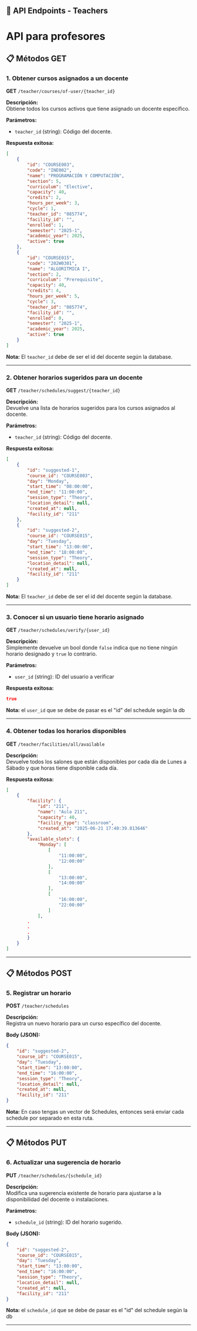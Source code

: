 <h2 id="routes">📍 API Endpoints - Teachers</h2>

# API para profesores

## 📋 Métodos GET

### 1. Obtener cursos asignados a un docente

**GET** `/teacher/courses/of-user/{teacher_id}`

**Descripción:**  
Obtiene todos los cursos activos que tiene asignado un docente específico.

**Parámetros:**

- `teacher_id` (string): Código del docente.

**Respuesta exitosa:**
```json
[
    {
        "id": "COURSE003",
        "code": "INE002",
        "name": "PROGRAMACIÓN Y COMPUTACIÓN",
        "section": 5,
        "curriculum": "Elective",
        "capacity": 40,
        "credits": 2,
        "hours_per_week": 3,
        "cycle": 1,
        "teacher_id": "085774",
        "facility_id": "",
        "enrolled": 1,
        "semester": "2025-1",
        "academic_year": 2025,
        "active": true
    },
    {
        "id": "COURSE015",
        "code": "202W0301",
        "name": "ALGORITMICA I",
        "section": 2,
        "curriculum": "Prerequisite",
        "capacity": 40,
        "credits": 4,
        "hours_per_week": 5,
        "cycle": 3,
        "teacher_id": "085774",
        "facility_id": "",
        "enrolled": 0,
        "semester": "2025-1",
        "academic_year": 2025,
        "active": true
    }
]
```

**Nota:** El `teacher_id` debe de ser el id del docente según la database.

---

### 2. Obtener horarios sugeridos para un docente

**GET** `/teacher/schedules/suggest/{teacher_id}`

**Descripción:**  
Devuelve una lista de horarios sugeridos para los cursos asignados al docente.

**Parámetros:**

- `teacher_id` (string): Código del docente.

**Respuesta exitosa:**
```json
[
    {
        "id": "suggested-1",
        "course_id": "COURSE003",
        "day": "Monday",
        "start_time": "08:00:00",
        "end_time": "11:00:00",
        "session_type": "Theory",
        "location_detail": null,
        "created_at": null,
        "facility_id": "211"
    },
    {
        "id": "suggested-2",
        "course_id": "COURSE015",
        "day": "Tuesday",
        "start_time": "13:00:00",
        "end_time": "18:00:00",
        "session_type": "Theory",
        "location_detail": null,
        "created_at": null,
        "facility_id": "211"
    }
]
```

**Nota:** El `teacher_id` debe de ser el id del docente según la database.

---

### 3. Conocer si un usuario tiene horario asignado

**GET** `/teacher/schedules/verify/{user_id}`

**Descripción:**  
Simplemente devuelve un bool donde `false` indica que no tiene ningún horario designado y `true` lo contrario.

**Parámetros:**

- `user_id` (string): ID del usuario a verificar

**Respuesta exitosa:**
```json
true
```

**Nota:** el `user_id` que se debe de pasar es el "id" del schedule según la db

---

### 4. Obtener todas los horarios disponibles

**GET** `/teacher/facilities/all/available`

**Descripción:**  
Devuelve todos los salones que están disponibles por cada día de Lunes a Sábado y que horas tiene disponible cada día.

**Respuesta exitosa:**
```json
[
    {
        "facility": {
            "id": "211",
            "name": "Aula 211",
            "capacity": 40,
            "facility_type": "classroom",
            "created_at": "2025-06-21 17:40:39.813646"
        },
        "available_slots": {
            "Monday": [
                [
                    "11:00:00",
                    "12:00:00"
                ],
                [
                    "13:00:00",
                    "14:00:00"
                ],
                [
                    "16:00:00",
                    "22:00:00"
                ]
            ],
        .
        .
        .
        }
    }
]
```

---

## 📋 Métodos POST


### 5. Registrar un horario

**POST** `/teacher/schedules`

**Descripción:**  
Registra un nuevo horario para un curso específico del docente.

**Body (JSON):**
```json
{
    "id": "suggested-2",
    "course_id": "COURSE015",
    "day": "Tuesday",
    "start_time": "13:00:00",
    "end_time": "16:00:00",
    "session_type": "Theory",
    "location_detail": null,
    "created_at": null,
    "facility_id": "211"
}
```

**Nota:** En caso tengas un vector de Schedules, entonces será enviar cada schedule por separado en esta ruta.

---

## 📋 Métodos PUT


### 6. Actualizar una sugerencia de horario

**PUT** `/teacher/schedules/{schedule_id}`

**Descripción:**  
Modifica una sugerencia existente de horario para ajustarse a la disponibilidad del docente o instalaciones.

**Parámetros:**

- `schedule_id` (string): ID del horario sugerido.

**Body (JSON):**
```json
{
    "id": "suggested-2",
    "course_id": "COURSE015",
    "day": "Tuesday",
    "start_time": "13:00:00",
    "end_time": "16:00:00",
    "session_type": "Theory",
    "location_detail": null,
    "created_at": null,
    "facility_id": "211"
}
```

**Nota:** el `schedule_id` que se debe de pasar es el "id" del schedule según la db

---